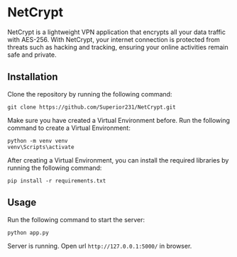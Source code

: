 # NetCrypt

NetCrypt is a lightweight VPN application that encrypts all your data traffic with AES-256. With NetCrypt, your internet connection is protected from threats such as hacking and tracking, ensuring your online activities remain safe and private.

## Installation

Clone the repository by running the following command:

```shell
git clone https://github.com/Superior231/NetCrypt.git
```

Make sure you have created a Virtual Environment before. Run the following command to create a Virtual Environment:

```shell
python -m venv venv
venv\Scripts\activate
```

After creating a Virtual Environment, you can install the required libraries by running the following command:

```shell
pip install -r requirements.txt
```

## Usage

Run the following command to start the server:

```shell
python app.py
```

Server is running. Open url `http://127.0.0.1:5000/` in browser.